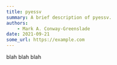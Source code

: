 ```yaml
---
title: pyessv
summary: A brief description of pyessv.
authors:
    - Mark A. Conway-Greenslade
date: 2021-09-21
some_url: https://example.com
---
```


blah blah blah